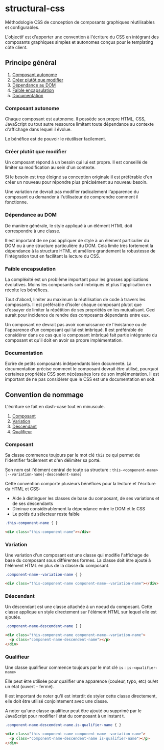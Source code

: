 structural-css
==============

Méthodologie CSS de conception de composants graphiques réutilisables et configurables.

L'objectif est d'apporter une convention à l'écriture du CSS en intégrant des composants graphiques simples et autonomes conçus pour le templating côté client.

## Principe général

1. [Composant autonome](#composant-autonome)
2. [Créer plutôt que modifier](#creer-plutot-que-modifier)
3. [Dépendance au DOM](#dependance-au-dom)
4. [Faible encapsulation](#faible-encapsulation)
5. [Documentation](#documentation)

<a name="composant-autonome"></a>
### Composant autonome

Chaque composant est autonome. Il possède son propre HTML, CSS, JavaScript ou tout autre ressource limitant toute dépendance au contexte d'affichage dans lequel il évolue.

Le bénéfice est de pouvoir le réutiliser facilement.

<a name="creer-vaut-mieux-que-modifier"></a>
### Créer plutôt que modifier

Un composant répond à un besoin qui lui est propre. Il est conseillé de limiter sa modification au sein d'un contexte.

Si le besoin est trop éloigné sa conception originale il est préférable d'en créer un nouveau pour répondre plus précisément au nouveau besoin.

Une variation ne devrait pas modifier radicalement l'apparence du composant ou demander à l'utilisateur de comprendre comment il fonctionne.

<a name="dependance-au-dom"></a>
### Dépendance au DOM

De manière générale, le style appliqué à un élément HTML doit correspondre à une classe. 

Il est important de ne pas appliquer de style à un élément particulier du DOM ou à une structure particulière du DOM.
Cela limite très fortement la dépendance à la structure HTML et améliore grandement la robustesse de l'intégration tout en facilitant la lecture du CSS.

<a name="faible-encapsulation"></a>
### Faible encapsulation

La compléxité est un problème important pour les grosses applications évolutives. Moins les composants sont imbriqués et plus l'application en récolte les bénéfices.

Tout d'abord, limiter au maximum la réutilisation de code à travers les composants. Il est préférable d'isoler chaque composant plutot que d'essayer de limiter la répétition de ses propriétés en les mutualisant. Ceci aurait pour incidence de rendre des composants dépendants entre eux.

Un composant ne devrait pas avoir connaissance de l'éxistance ou de l'apparence d'un composant qui lui est imbriqué. Il est préférable de considérer dans ce cas que le composant imbriqué fait partie intégrante du composant et qu'il doit en avoir sa propre implémentation.

<a name="documentation"></a>
### Documentation

Ecrire de petits composants indépendants bien documenté.
La documentation précise comment le composant devrait être utilisé, pourquoi certaines propriétés CSS sont nécéssaires lors de son implémentation. Il est important de ne pas considérer que le CSS est une documentation en soit.

## Convention de nommage

L'écriture se fait en dash-case tout en minuscule.

1. [Composant](#composant)
2. [Variation](#variation)
3. [Déscendant](#descendant)
4. [Qualifieur](#qualifier)

<a name="composant"></a>
### Composant

Sa classe commence toujours par le mot clé `this` ce qui permet de l'identifier facilement et d'en délimiter sa porté.

Son nom est l'élément central de toute sa structure :
`this-<component-name>[--variation-name|-descendent-name]`

Cette convention comporte plusieurs bénéfices pour la lecture et l'écriture du HTML et CSS:

* Aide à distinguer les classes de base du composant, de ses variations et de ses déscendants
* Diminue considérablement la dépendance entre le DOM et le CSS
* Le poids du sélecteur reste faible

```css
.this-component-name { }
```

```html
<div class="this-component-name"></div>
```

<a name="variation"></a>
### Variation

Une variation d'un composant est une classe qui modifie l'affichage de base du composant sous différentes formes. La classe doit être ajouté à l'élément HTML en plus de la classe du composant.

```css
.component-name--variation-name { }
```

```html
<div class="this-component-name component-name--variation-name"></div>
```

<a name="descendant"></a>
### Déscendant

Un déscendant est une classe attachée à un noeud du composant. Cette classe applique un style directement sur l'élément HTML sur lequel elle est ajoutée.

```css
.component-name-descendent-name { }
```

```html
<div class="this-component-name component-name--variation-name">
  <p class="component-name-descendent-name"></p>
</div>
```

<a name="qualifieur"></a>
### Qualifieur

Une classe qualifieur commence toujours par le mot clé `is` : 
`is-<qualifier-name>`

Elle peut être utilisée pour qualifier une apparence (couleur, typo, etc) ou/et un état (ouvert - fermé).

Il est important de noter qu'il est interdit de styler cette classe directement, elle doit être utilisé conjointement avec une classe.

A noter qu'une classe qualifieur peut être ajouté ou supprimé par le JavaScript pour modifier l'état du composant à un instant t.

```css
.component-name-descendent-name.is-qualifier-name { }
```

```html
<div class="this-component-name component-name--variation-name">
  <p class="component-name-descendent-name is-qualifier-name"></p>
</div>
```


